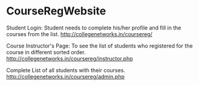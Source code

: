 CourseRegWebsite
================
Student Login:
Student needs to complete his/her profile and fill in the courses from the list.
http://collegenetworks.in/coursereg/

Course Instructor's Page: 
To see the list of students who registered for the course in different sorted order.
http://collegenetworks.in/coursereg/instructor.php

Complete List of all students with their courses.
http://collegenetworks.in/coursereg/admin.php
